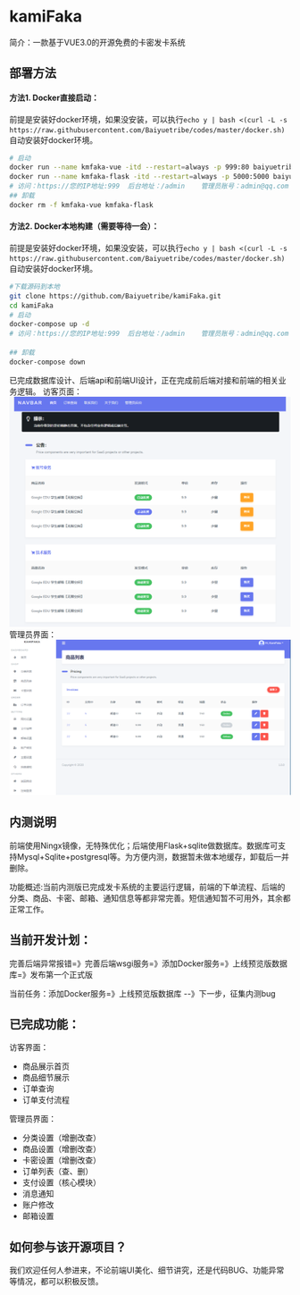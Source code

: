 # kamiFaka
简介：一款基于VUE3.0的开源免费的卡密发卡系统

## 部署方法

#### 方法1. Docker直接启动：
前提是安装好docker环境，如果没安装，可以执行`echo y | bash <(curl -L -s https://raw.githubusercontent.com/Baiyuetribe/codes/master/docker.sh)`自动安装好docker环境。
```bash
# 启动
docker run --name kmfaka-vue -itd --restart=always -p 999:80 baiyuetribe/kamifaka:vue
docker run --name kmfaka-flask -itd --restart=always -p 5000:5000 baiyuetribe/kamifaka:flask
# 访问：https://您的IP地址:999  后台地址：/admin    管理员账号：admin@qq.com 123456
## 卸载
docker rm -f kmfaka-vue kmfaka-flask
```

#### 方法2. Docker本地构建（需要等待一会）：
前提是安装好docker环境，如果没安装，可以执行`echo y | bash <(curl -L -s https://raw.githubusercontent.com/Baiyuetribe/codes/master/docker.sh)`自动安装好docker环境。
```bash
#下载源码到本地
git clone https://github.com/Baiyuetribe/kamiFaka.git
cd kamiFaka
# 启动
docker-compose up -d
# 访问：https://您的IP地址:999  后台地址：/admin    管理员账号：admin@qq.com 123456

## 卸载
docker-compose down
```

已完成数据库设计、后端api和前端UI设计，正在完成前后端对接和前端的相关业务逻辑。
访客页面：
![](home.png)
管理员界面：
![](dashboard.png)


## 内测说明
前端使用Ningx镜像，无特殊优化；后端使用Flask+sqlite做数据库。数据库可支持Mysql+Sqlite+postgresql等。为方便内测，数据暂未做本地缓存，卸载后一并删除。

功能概述:当前内测版已完成发卡系统的主要运行逻辑，前端的下单流程、后端的分类、商品、卡密、邮箱、通知信息等都非常完善。短信通知暂不可用外，其余都正常工作。

## 当前开发计划：
完善后端异常报错=》完善后端wsgi服务=》添加Docker服务=》上线预览版数据库=》发布第一个正式版

当前任务：添加Docker服务=》上线预览版数据库 --》下一步，征集内测bug



## 已完成功能：
访客界面：
- 商品展示首页
- 商品细节展示
- 订单查询
- 订单支付流程


管理员界面：
- 分类设置（增删改查）
- 商品设置（增删改查）
- 卡密设置（增删改查）
- 订单列表（查、删）
- 支付设置（核心模块）
- 消息通知
- 账户修改
- 邮箱设置


## 如何参与该开源项目？

我们欢迎任何人参进来，不论前端UI美化、细节讲究，还是代码BUG、功能异常等情况，都可以积极反馈。